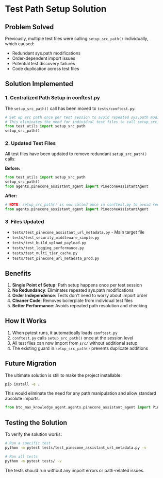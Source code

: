 # Test Path Setup Solution

## Problem Solved

Previously, multiple test files were calling `setup_src_path()` individually, which caused:
- Redundant sys.path modifications
- Order-dependent import issues
- Potential test discovery failures
- Code duplication across test files

## Solution Implemented

### 1. Centralized Path Setup in conftest.py

The `setup_src_path()` call has been moved to `tests/conftest.py`:

```python
# Set up src path once per test session to avoid repeated sys.path modifications
# This eliminates the need for individual test files to call setup_src_path()
from test_utils import setup_src_path
setup_src_path()
```

### 2. Updated Test Files

All test files have been updated to remove redundant `setup_src_path()` calls:

**Before:**
```python
from test_utils import setup_src_path
setup_src_path()
from agents.pinecone_assistant_agent import PineconeAssistantAgent
```

**After:**
```python
# NOTE: setup_src_path() is now called once in conftest.py to avoid redundant sys.path modifications
from agents.pinecone_assistant_agent import PineconeAssistantAgent
```

### 3. Files Updated

- `tests/test_pinecone_assistant_url_metadata.py` - Main target file
- `tests/test_security_middleware_simple.py`
- `tests/test_build_upload_payload.py`
- `tests/test_logging_performance.py`
- `tests/test_multi_tier_cache.py`
- `tests/test_pinecone_url_metadata_prod.py`

## Benefits

1. **Single Point of Setup**: Path setup happens once per test session
2. **No Redundancy**: Eliminates repeated sys.path modifications
3. **Order Independence**: Tests don't need to worry about import order
4. **Cleaner Code**: Removes boilerplate from individual test files
5. **Better Performance**: Avoids repeated path resolution and checking

## How It Works

1. When pytest runs, it automatically loads `conftest.py`
2. `conftest.py` calls `setup_src_path()` once at the session level
3. All test files can now import from `src/` without additional setup
4. The existing guard in `setup_src_path()` prevents duplicate additions

## Future Migration

The ultimate solution is still to make the project installable:

```bash
pip install -e .
```

This would eliminate the need for any path manipulation and allow standard absolute imports:

```python
from btc_max_knowledge_agent.agents.pinecone_assistant_agent import PineconeAssistantAgent
```

## Testing the Solution

To verify the solution works:

```bash
# Run a specific test
python -m pytest tests/test_pinecone_assistant_url_metadata.py -v

# Run all tests
python -m pytest tests/ -v
```

The tests should run without any import errors or path-related issues.
